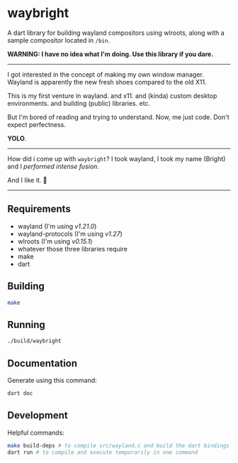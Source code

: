 # waybright

A dart library for building wayland compositors using wlroots, along with a
sample compositor located in `/bin`.

**WARNING: I have no idea what I'm doing. Use this library if you dare.**

---

I got interested in the concept of making my own window manager. Wayland is apparently the new fresh shoes compared to the old X11.

This is my first venture in wayland. and x11. and (kinda) custom desktop environments. and building (public) libraries. etc.

But I'm bored of reading and trying to understand.
Now, me just code. Don't expect perfectness.

**YOLO**.

---

How did i come up with `waybright`? I took wayland, I took my name (Bright) and I *performed intense fusion*.

And I like it. 🙂

---

## Requirements
- wayland (I'm using *v1.21.0*)
- wayland-protocols (I'm using *v1.27*)
- wlroots (I'm using *v0.15.1*)
- whatever those three libraries require
- make
- dart

## Building
```sh
make
```

## Running
```sh
./build/waybright
```

## Documentation
Generate using this command:
```sh
dart doc
```

## Development
Helpful commands:
```sh
make build-deps # to compile src/wayland.c and build the dart bindings
dart run # to compile and execute temporarily in one command
```
